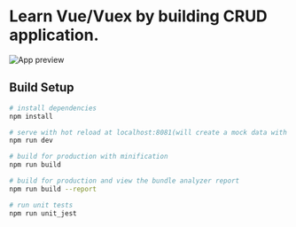 # Learn Vue/Vuex by building CRUD application.

![App preview](vue.gif?raw=true "Title")

## Build Setup

``` bash
# install dependencies
npm install

# serve with hot reload at localhost:8081(will create a mock data with json server and start dev server)
npm run dev

# build for production with minification
npm run build

# build for production and view the bundle analyzer report
npm run build --report

# run unit tests
npm run unit_jest

